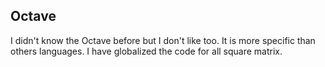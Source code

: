 ## Octave

I didn't know the Octave before but I don't like too.
It is more specific than others languages. 
I have globalized the code for all square matrix.
